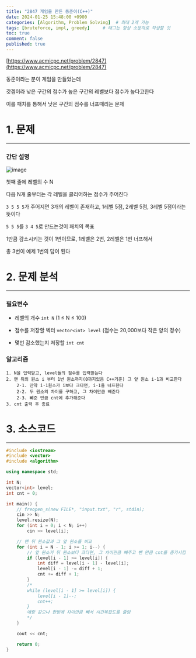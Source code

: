 ```yaml
---
title: "2847 게임을 만든 동준이(C++)"
date: 2024-01-25 15:48:00 +0900
categories: [Algorithm, Problem Solving]  # 최대 2개 가능
tags: [bruteforce, impl, greedy]     # 태그는 항상 소문자로 작성할 것
toc: true
comment: false
published: true
---
```


[https://www.acmicpc.net/problem/2847](https://www.acmicpc.net/problem/2847)

동준이라는 분이 게임을 만들었는데

갓겜이라 낮은 구간의 점수가 높은 구간의 레벨보다 점수가 높다고한다

이를 패치를 통해서 낮은 구간의 점수를 너프때리는 문제

# 1. 문제
---
### 간단 설명
![image](https://github.com/jinhg0214/jinhg0214.github.io/assets/70011316/b2801207-65f7-44d6-b138-139d33815c08)

첫째 줄에 레벨의 수 N

다음 N개 줄부터는 각 레벨을 클리어하는 점수가 주어진다

`3 5 5 5`가 주어지면 3개의 레벨이 존재하고, 1레벨 5점, 2레벨 5점, 3레벨 5점이라는 뜻이다

`5 5 5`를 `3 4 5`로 만드는것이 패치의 목표

1만큼 감소시키는 것이 1번이므로, 1레벨은 2번, 2레벨은 1번 너프해서 

총 3번이 예제 1번의 답이 된다


# 2. 문제 분석
---
### 필요변수

- 레벨의 개수 `int N` (1 ≤ N ≤ 100) 

- 점수를 저장할 벡터 `vector<int> level` (점수는 20,000보다 작은 양의 정수)

- 몇번 감소했는지 저장할 `int cnt`

### 알고리즘

```
1. N을 입력받고, level들의 점수를 입력받는다
2. 맨 뒤의 원소 i 부터 1번 원소까지(0까지있음 C++기준) 그 앞 원소 i-1과 비교한다
    2-1. 만약 i-1원소가 i보다 크다면, i-1을 너프한다
    2-2. 두 원소의 차이를 구하고, 그 차이만큼 빼준다
    2-3. 뺴준 만큼 cnt에 추가해준다
3. cnt 출력 후 종료
```

# 3. 소스코드
---
```cpp
#include <iostream>
#include <vector>
#include <algorithm>

using namespace std;

int N;
vector<int> level;
int cnt = 0;

int main() {
	// freopen_s(new FILE*, "input.txt", "r", stdin);
	cin >> N;
	level.resize(N);
	for (int i = 0; i < N; i++)
		cin >> level[i];

	// 맨 뒤 원소값과 그 앞 원소를 비교
	for (int i = N - 1; i >= 1; i--) {
		// 앞 원소가 뒤 원소보다 크다면, 그 차이만큼 빼주고 뺀 만큼 cnt를 증가시킴
		if (level[i - 1] >= level[i]) {
			int diff = level[i - 1] - level[i];
			level[i - 1] -= diff + 1;
			cnt += diff + 1;
		}
        /*
        while (level[i - 1] >= level[i]) {
			level[i - 1]--;
			cnt++;
		}
        얘랑 같으나 한방에 차이만큼 빼서 시간복잡도를 줄임
        */
	}

	cout << cnt;

	return 0;
}
```

